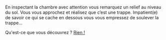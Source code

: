 En inspectant la chambre avec attention vous remarquez un relief au niveau du sol.
Vous vous approchez et réalisez que c’est une trappe.
Impatient(e) de savoir ce qui se cache en dessous vous vous empressez de soulever la trappe…

Qu'est-ce que vous découvrez ?
[Rien !](../../rien/rien.md)
